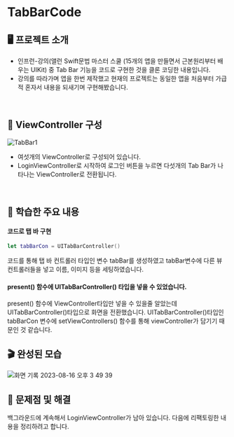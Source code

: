 # TabBarCode

## 🖥️ 프로젝트 소개

- 인프런-강의(앨런 Swift문법 마스터 스쿨 (15개의 앱을 만들면서 근본원리부터 배우는 UIKit) 중 Tab Bar 기능을 코드로 구현한 것을 
클론 코딩한 내용입니다.
- 강의를 따라가며 앱을 한번 제작했고 현재의 프로젝트는 동일한 앱을 처음부터 가급적 혼자서 내용을 되새기며 구현해봤습니다.
<br>

## 👀 ViewController 구성
![TabBar1](https://github.com/kangsworkspace/TabBarCode/assets/141600830/5b85cc21-eabf-4844-814c-18d53e63c63a)

- 여섯개의 ViewController로 구성되어 있습니다.
- LoginViewController로 시작하여 로그인 버튼을 누르면 다섯개의 Tab Bar가 나타나는 ViewController로 전환됩니다.
<br>

## 📌 학습한 주요 내용

#### 코드로 탭 바 구현

```swift
let tabBarCon = UITabBarController()
```
코드를 통해 탭 바 컨트롤러 타입인 변수 tabBar를 생성하였고
tabBar변수에 다른 뷰 컨트롤러들을 넣고 이름, 이미지 등을 세팅하였습니다. 

#### present() 함수에 UITabBarController() 타입을 넣을 수 있었습니다.

present() 함수에 ViewController타입만 넣을 수 있을줄 알았는데
UITabBarController()타입으로 화면을 전환했습니다.
UITabBarController()타입인 tabBarCon 변수에 setViewControllers() 함수를 통해 
viewController가 담기기 때문인 것 같습니다.

## 🎬 완성된 모습

![화면 기록 2023-08-16 오후 3 49 39](https://github.com/kangsworkspace/TabBarCode/assets/141600830/aa7bbc21-4753-4dca-b146-cb8d41cfae17)

## 🙉 문제점 및 해결
백그라운드에 계속해서 LoginViewController가 남아 있습니다.
다음에 리팩토링한 내용을 정리하려고 합니다.
